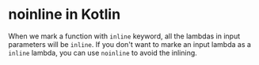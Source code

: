 # noinline in Kotlin

When we mark a function with `inline` keyword, all the lambdas in input parameters will be `inline`. If you don't want to marke an input lambda as a `inline` lambda, you can use `noinline` to avoid the inlining.
